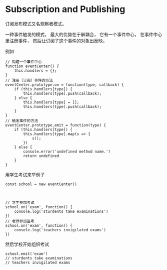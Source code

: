 # Subscription and Publishing

    
订阅发布模式又名观察者模式。 

一种事件触发的模式， 最大的优势在于解耦合， 它有一个事件中心， 在事件中心里注册事件， 然后让订阅了这个事件的对象出反映。 

例如

    // 构建一个事件中心
    function eventCenter() {
        this.handlers = {}; 
    }
    // 注册（订阅）事件的方法
    eventCenter.prototype.on = function(type, callback) {
        if (this.handlers[type]) {
            this.handlers[type].push(callback); 
        } else {
            this.handlers[type] = []; 
            this.handlers[type].push(callback); 
        }
    }
    // 触发事件的方法
    eventCenter.prototype.emit = function(type) {
        if (this.handlers[type]) {
            this.handlers[type].map(s => {
                s(); 
            })
        } else {
            console.error('undefined method name.')
            return undefined
        }
    }

用学生考试来举例子

    const school = new eventCenter()

    

    // 学生参加考试
    school.on('exam', function() {
        console.log('sturdents take examinations')
    })
    // 老师参加监考
    school.on('exam', function() {
        console.log('teachers invigilated exams')
    })

    
然后学校开始组织考试

    school.emit('exam')
    // sturdents take examinations
    // teachers invigilated exams

